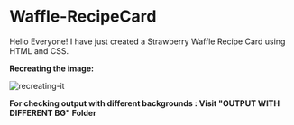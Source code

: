 # Waffle-RecipeCard


Hello Everyone! I have just created a Strawberry Waffle Recipe Card using HTML and CSS.

<b> Recreating the image: </b>


![recreating-it](https://github.com/user-attachments/assets/c6f2a9ea-9b3c-45f6-9828-a747756f548b)


<b> For checking output with different backgrounds : Visit "OUTPUT WITH DIFFERENT BG" Folder </b>
